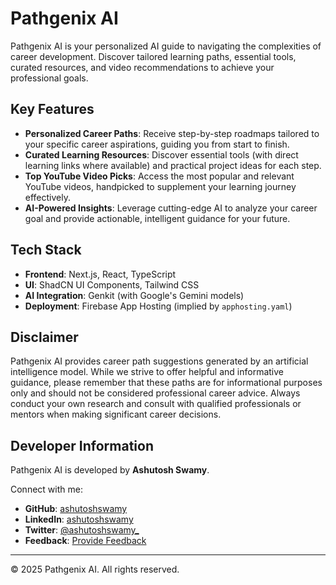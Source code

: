 # Pathgenix AI

Pathgenix AI is your personalized AI guide to navigating the complexities of career development. Discover tailored learning paths, essential tools, curated resources, and video recommendations to achieve your professional goals.

## Key Features

- **Personalized Career Paths**: Receive step-by-step roadmaps tailored to your specific career aspirations, guiding you from start to finish.
- **Curated Learning Resources**: Discover essential tools (with direct learning links where available) and practical project ideas for each step.
- **Top YouTube Video Picks**: Access the most popular and relevant YouTube videos, handpicked to supplement your learning journey effectively.
- **AI-Powered Insights**: Leverage cutting-edge AI to analyze your career goal and provide actionable, intelligent guidance for your future.

## Tech Stack

- **Frontend**: Next.js, React, TypeScript
- **UI**: ShadCN UI Components, Tailwind CSS
- **AI Integration**: Genkit (with Google's Gemini models)
- **Deployment**: Firebase App Hosting (implied by `apphosting.yaml`)

## Disclaimer

Pathgenix AI provides career path suggestions generated by an artificial intelligence model. While we strive to offer helpful and informative guidance, please remember that these paths are for informational purposes only and should not be considered professional career advice. Always conduct your own research and consult with qualified professionals or mentors when making significant career decisions.

## Developer Information

Pathgenix AI is developed by **Ashutosh Swamy**.

Connect with me:

- **GitHub**: [ashutoshswamy](https://github.com/ashutoshswamy)
- **LinkedIn**: [ashutoshswamy](https://linkedin.com/in/ashutoshswamy)
- **Twitter**: [@ashutoshswamy\_](https://twitter.com/ashutoshswamy_)
- **Feedback**: [Provide Feedback](https://tally.so/r/nrRyJv)

---

&copy; 2025 Pathgenix AI. All rights reserved.
